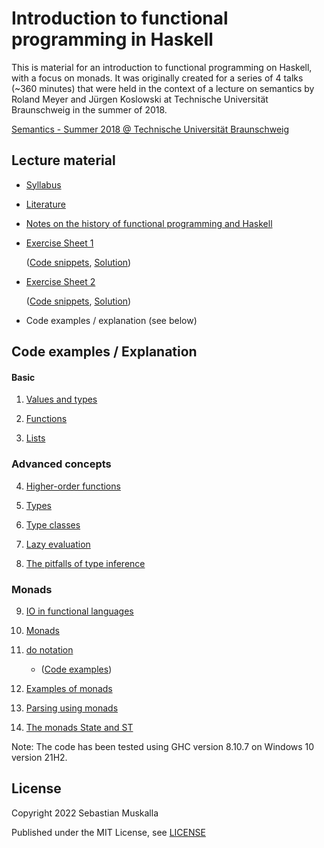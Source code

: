 Introduction to functional programming in Haskell
=================================================

This is material for an introduction to functional programming on Haskell, with a focus on monads.
It was originally created for a series of 4 talks (~360 minutes) that were held in the context of a lecture on semantics by Roland Meyer and Jürgen Koslowski at Technische Universität Braunschweig in the summer of 2018.

[Semantics - Summer 2018 @ Technische Universität Braunschweig](https://www.tcs.cs.tu-bs.de/teaching/Semantics_SS_2018.html)

Lecture material
----------------

* [Syllabus](syllabus.md)

* [Literature](literature.md)

* [Notes on the history of functional programming and Haskell](history.md)

* [Exercise Sheet 1](exercises/sheet1.md)

    ([Code snippets](exercises/sheet1.hs), [Solution](exercises/solutions/sheet1_solution.hs))

* [Exercise Sheet 2](exercises/sheet2.md)

    ([Code snippets](exercises/sheet2.hs), [Solution](exercises/solutions/sheet2_solution.hs))

* Code examples / explanation (see below)

Code examples / Explanation
---------------------------

#### Basic

01. [Values and types](code/01_values_and_types.hs)

02. [Functions](code/02_functions.hs)

03. [Lists](code/03_lists.hs)

### Advanced concepts

04. [Higher-order functions](code/04_higher_order.hs)

05. [Types](code/05_types.hs)

06. [Type classes](code/06_type_classes.hs)

07. [Lazy evaluation](code/07_lazy_evaluation.hs)

08. [The pitfalls of type inference](code/08_type_inference.hs)

### Monads

09. [IO in functional languages](code/09_IO.md)

10. [Monads](code/10_monads.md)

11. [do notation](code/11_do_notation.md)
    * ([Code examples](code/11_do_notation_examples.hs))

12. [Examples of monads](code/12_monads.hs)

13. [Parsing using monads](code/13_parsing.hs)

14. [The monads State and ST](code/14_state.hs)

Note: The code has been tested using GHC version 8.10.7 on Windows 10 version 21H2.

License
-------

Copyright 2022 Sebastian Muskalla

Published under the MIT License, see [LICENSE](LICENSE)
